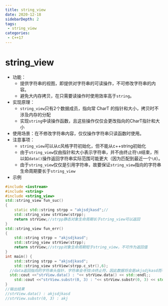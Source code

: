 ```yaml
---
title: string_view
date: 2020-12-18
sidebarDepth: 2
tags:
 - string_view
categories:
 - C++17
---
```


# string_view
- 功能：
  - 提供字符串的视图，即提供对字符串的可读操作，不可修改字符串的内容。
  - 避免大内存拷贝，在只需要读操作时使用效率高于`string`。
- 实现原理：
  - `string_view`只有2个数据成员，指向常 CharT 的指针和大小，拷贝时不涉及内存的分配
  - 实现`string`中读操作函数，且这些操作仅仅会更改指向的CharT指针和大小
- 使用场景：在不修改字符串内容，仅仅操作字符串只读函数时使用。
- 注意事项：
  - `string_view`可以从c风格字符初始化，但不能从c++string初始化
  - 由于`string_view`仅由指针和大小表示字符串，并不由终止符`\0`结束，所以如`data()`操作返回字符串实际范围可能更大（因为匹配到最近一个`\0`）。
  - 由于`string_view`仅仅是引用字符串，故要保证`string_view`指向的字符串生命周期要长于`string_view`
- 示例
```c++
#include <iostream>
#include <string>
#include <string_view>
std::string_view fun_suc()
{
	static std::string strpp = "akjsdjkasd";//
	std::string_view strView(strpp);
	return strView;//strpp静态对象生命周期长于string_view可以返回
}
std::string_view fun_err()
{
	std::string strpp = "akjsdjkasd";
	std::string_view strView(strpp);
	return strView;//strpp对象生命周期短于string_view，不可作为返回值
}
int main() {
	std::string strpp = "akjsdjkasd";
	std::string_view strView(strpp.c_str(),6);
  //data返回指向的字符串头指针，字符串会寻找\0终止符，因此数据将会是akjsdjkasd而不是akjsdj
  std::cout <<"strView.data() : "<< strView.data() << std::endl;;
	std::cout <<"strView.substr(0, 3) : "<< strView.substr(0, 3) << std::endl;
}
//输出结果
//strView.data() : akjsdjkasd
//strView.substr(0, 3) : akj
```